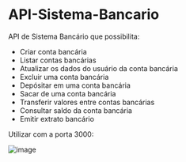 # API-Sistema-Bancario

API de Sistema Bancário que possibilita:

-   Criar conta bancária
-   Listar contas bancárias
-   Atualizar os dados do usuário da conta bancária
-   Excluir uma conta bancária
-   Depósitar em uma conta bancária
-   Sacar de uma conta bancária
-   Transferir valores entre contas bancárias
-   Consultar saldo da conta bancária
-   Emitir extrato bancário

Utilizar com a porta 3000:

![image](https://github.com/leoherberts/API-Sistema-Bancario/assets/139567150/c88d3c15-bc34-4f5a-9887-8e3b029e481d)
